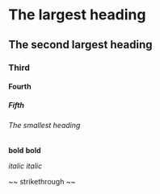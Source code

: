 # The largest heading
## The second largest heading
### Third
#### Fourth
##### Fifth
###### The smallest heading

**bold**
__bold__

*italic*
_italic_

~~ strikethrough ~~
